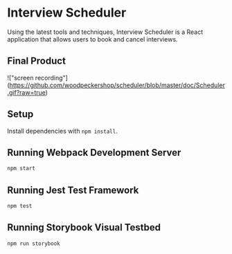 # Interview Scheduler

Using the latest tools and techniques, Interview Scheduler is a React application that allows users to book and cancel interviews.

## Final Product

!["screen recording"] (https://github.com/woodpeckershop/scheduler/blob/master/doc/Scheduler.gif?raw=true)

## Setup

Install dependencies with `npm install`.

## Running Webpack Development Server

```sh
npm start
```

## Running Jest Test Framework

```sh
npm test
```

## Running Storybook Visual Testbed

```sh
npm run storybook
```
